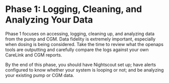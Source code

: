 
# Phase 1: Logging, Cleaning, and Analyzing Your Data

Phase 1 focuses on accessing, logging, cleaning up, and analyzing data from the pump and CGM. Data fidelity is extremely important, especially when dosing is being considered. Take the time to review what the openaps tools are outputting and carefully compare the logs against your own CareLink and CGM reports.

By the end of this phase, you should have Nightscout set up; have alerts configured to know whether your system is looping or not; and be analyzing your existing pump or CGM data.

